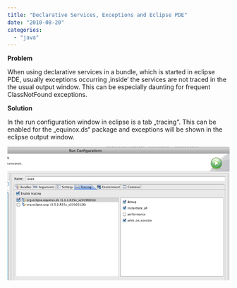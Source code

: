 ```yaml
---
title: "Declarative Services, Exceptions and Eclipse PDE"
date: "2010-08-20"
categories: 
  - "java"
---
```


**Problem**

When using declarative services in a bundle, which is started in eclipse PDE, usually exceptions occurring ‚inside‘ the services are not traced in the the usual output window. This can be especially daunting for frequent ClassNotFound exceptions.

**Solution**

In the run configuration window in eclipse is a tab „tracing“. This can be enabled for the „equinox.ds“ package and exceptions will be shown in the eclipse output window.

![bildschirmfoto2010-08-20um18-09-20.png](images/bildschirmfoto2010-08-20um18-09-20.png)
